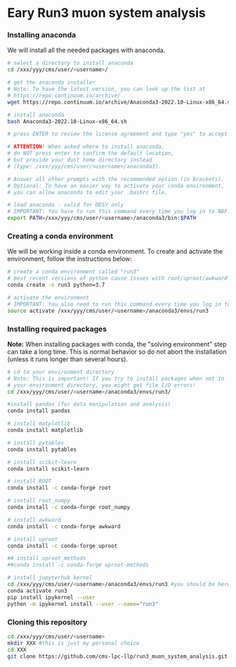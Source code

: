 # Eary Run3 muon system analysis

### Installing anaconda

We will install all the needed packages with anaconda.

```bash
# select a directory to install anaconda
cd /xxx/yyy/cms/user/<username>/

# get the anaconda installer
# Note: To have the latest version, you can look up the list at
# https://repo.continuum.io/archive/
wget https://repo.continuum.io/archive/Anaconda3-2022.10-Linux-x86_64.sh

# install anaconda
bash Anaconda3-2022.10-Linux-x86_64.sh

# press ENTER to review the license agreement and type "yes" to accept

# ATTENTION! When asked where to install anaconda,
# do NOT press enter to confirm the default location,
# but provide your dust home directory instead
# (type: /xxx/yyy/cms/user/<username>/anaconda3).

# Answer all other prompts with the recommended option (in brackets).
# Optional: To have an easier way to activate your conda environment,
# you can allow anaconda to edit your .bashrc file.

# load anaconda - valid for DESY only
# IMPORTANT: You have to run this command every time you log in to NAF!
export PATH=/xxx/yyy/cms/user/<username>/anaconda3/bin:$PATH

```


### Creating a conda environment

We will be working inside a conda environment. To create and activate the environment, follow the instructions below:

```bash
# create a conda environment called "run3"
# most recent versions of python cause issues with root/uproot/awkward
conda create -n run3 python=3.7

# activate the environment
# IMPORTANT: You also need to run this command every time you log in to NAF!
source activate /xxx/yyy/cms/user/<username>/anaconda3/envs/run3
```

### Installing required packages

**Note:** When installing packages with conda, the "solving environment" step can take a long time. This is normal behavior so do not abort the installation (unless it runs longer than several hours).

```bash
# cd to your environment directory
# Note: This is important! If you try to install packages when not in
# your environment directory, you might get file I/O errors!
cd /xxx/yyy/cms/user/<username>/anaconda3/envs/run3/

#install pandas (for data manipulation and analysis)
conda install pandas

# install matplotlib
conda install matplotlib

# install pytables
conda install pytables

# install scikit-learn
conda install scikit-learn

# install ROOT
conda install -c conda-forge root

# install root_numpy
conda install -c conda-forge root_numpy

# install awkward
conda install -c conda-forge awkward

# install uproot
conda install -c conda-forge uproot

## install uproot_methods
##conda install -c conda-forge uproot-methods

# install jupyterhub kernel
cd /xxx/yyy/cms/user/<username>/anaconda3/envs/run3 #you should be here already, better to be sure
conda activate run3
pip install ipykernel --user
python -m ipykernel install --user --name="run3"
```

### Cloning this repository

```bash
cd /xxx/yyy/cms/user/<username>
mkdir XXX #this is just my personal choice
cd XXX
git clone https://github.com/cms-lpc-llp/run3_muon_system_analysis.git
```
